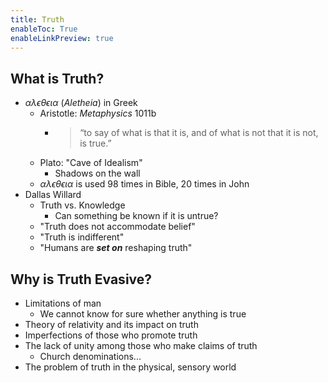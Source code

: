 ```yaml
---
title: Truth
enableToc: True
enableLinkPreview: true
---
```

## What is Truth?

- $\alpha \lambda \epsilon \theta \epsilon \iota \alpha$ (*Aletheia*) in Greek
	- Aristotle: *Metaphysics* 1011b
		- > “to say of what is that it is, and of what is not that it is not, is true.”
	- Plato: "Cave of Idealism"
		- Shadows on the wall
	- $\alpha \lambda \epsilon \theta \epsilon \iota \alpha$ is used 98 times in Bible, 20 times in John
- Dallas Willard
	- Truth vs. Knowledge
		- Can something be known if it is untrue?
	- "Truth does not accommodate belief"
	- "Truth is indifferent"
	- "Humans are ***set on*** reshaping truth"

## Why is Truth Evasive?

- Limitations of man
	- We cannot know for sure whether anything is true
- Theory of relativity and its impact on truth
- Imperfections of those who promote truth
- The lack of unity among those who make claims of truth
	- Church denominations...
- The problem of truth in the physical, sensory world

##